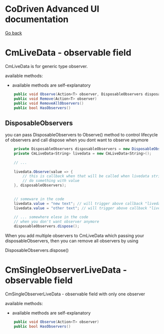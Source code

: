 ﻿# CoDriven Advanced UI documentation

[Go back](index.md)

# CmLiveData - observable field 

CmLiveData is for generic type observer. 

available methods:

- available methods are self-explanatory

```csharp
    public void Observe(Action<T> observer, DisposableObservers disposableObservers = null)
    public void Remove(Action<T> observer)
    public void RemoveAllObservers()
    public bool HasObservers()
```

## DisposableObservers

you can pass DisposableObservers to Observe() method to control lifecycle of observers and call dispose when you dont want to observe anymore

```csharp
    private DisposableObservers disposableObservers = new DisposableObservers();
    private CmLiveData<String> livedata = new CmLiveData<String>();
    
    // ...
    
    livedata.Observe(value => {
        // this is callback when that will be called when livedata string field change
        // do something with value
    }, disposableObservers);
    
    
    // someware in the code
    livedata.value = "new text"; // will trigger above callback "livedata.Observe(value => {"
    livedata.value = "other text"; // will trigger above callback "livedata.Observe(value => {"
    
    // ... somewhere elese in the code
    // when you don't want observer anymore 
    disposableObservers.dispose();
```

When you add multiple observers to CmLiveData which passing your disposableObservers, then you can remove all observers 
by using 

DisposableObservers.dispose()

# CmSingleObserverLiveData - observable field

CmSingleObserverLiveData - observable field with only one observer

available methods:

- available methods are self-explanatory

```csharp
    public void Observe(Action<T> observer)
    public bool HasObservers()
```